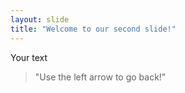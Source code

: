 ```yaml
---
layout: slide
title: "Welcome to our second slide!"
---
```

Your text
> "Use the left arrow to go back!"

